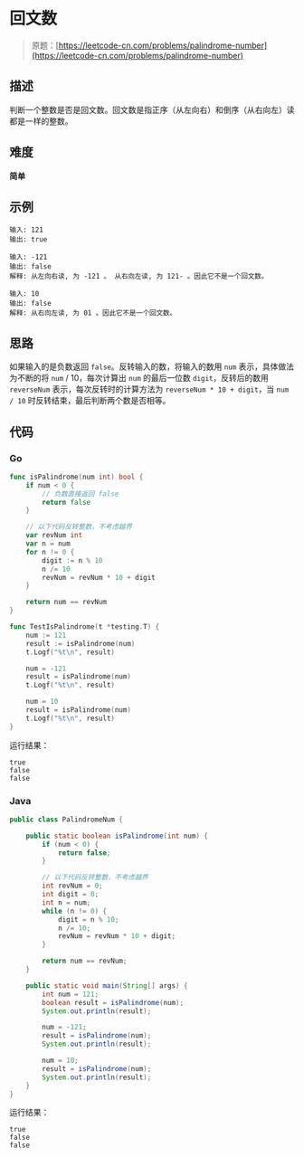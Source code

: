 # 回文数

> 原题：[https://leetcode-cn.com/problems/palindrome-number](https://leetcode-cn.com/problems/palindrome-number)

## 描述

判断一个整数是否是回文数。回文数是指正序（从左向右）和倒序（从右向左）读都是一样的整数。

## 难度

**简单**

## 示例

```
输入: 121
输出: true
```

```
输入: -121
输出: false
解释: 从左向右读, 为 -121 。 从右向左读, 为 121- 。因此它不是一个回文数。
```

```
输入: 10
输出: false
解释: 从右向左读, 为 01 。因此它不是一个回文数。
```

## 思路

如果输入的是负数返回 `false`。反转输入的数，将输入的数用 `num` 表示，具体做法为不断的将 `num` / 10，每次计算出 `num` 的最后一位数 `digit`，反转后的数用 `reverseNum` 表示，每次反转时的计算方法为 `reverseNum * 10 + digit`，当 `num / 10` 时反转结束，最后判断两个数是否相等。

## 代码

### Go

```go
func isPalindrome(num int) bool {
    if num < 0 {
        // 负数直接返回 false
        return false
    }

    // 以下代码反转整数，不考虑越界
    var revNum int
    var n = num
    for n != 0 {
        digit := n % 10
        n /= 10
        revNum = revNum * 10 + digit
    }

    return num == revNum
}
```

```go
func TestIsPalindrome(t *testing.T) {
    num := 121
    result := isPalindrome(num)
    t.Logf("%t\n", result)

    num = -121
    result = isPalindrome(num)
    t.Logf("%t\n", result)

    num = 10
    result = isPalindrome(num)
    t.Logf("%t\n", result)
}
```

运行结果：

```
true
false
false
```

### Java

```java
public class PalindromeNum {

    public static boolean isPalindrome(int num) {
        if (num < 0) {
            return false;
        }

        // 以下代码反转整数，不考虑越界
        int revNum = 0;
        int digit = 0;
        int n = num;
        while (n != 0) {
            digit = n % 10;
            n /= 10;
            revNum = revNum * 10 + digit;
        }

        return num == revNum;
    }

    public static void main(String[] args) {
        int num = 121;
        boolean result = isPalindrome(num);
        System.out.println(result);

        num = -121;
        result = isPalindrome(num);
        System.out.println(result);

        num = 10;
        result = isPalindrome(num);
        System.out.println(result);
    }
}
```

运行结果：

```
true
false
false
```

